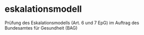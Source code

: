 # eskalationsmodell
Prüfung des Eskalationsmodells (Art. 6 und 7 EpG) im Auftrag des Bundesamtes für Gesundheit (BAG)

